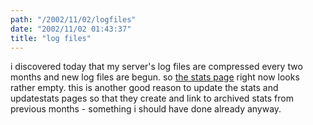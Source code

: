```yaml
---
path: "/2002/11/02/logfiles" 
date: "2002/11/02 01:43:37" 
title: "log files" 
---
```

i discovered today that my server's log files are compressed every two months and new log files are begun. so <a href="http://weblog.randomchaos.com/stats.php">the stats page</a> right now looks rather empty. this is another good reason to update the stats and updatestats pages so that they create and link to archived stats from previous months - something i should have done already anyway.